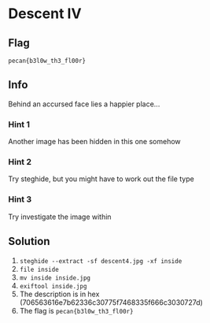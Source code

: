 # Descent IV

## Flag

`pecan{b3l0w_th3_fl00r}`

## Info

Behind an accursed face lies a happier place...

### Hint 1

Another image has been hidden in this one somehow

### Hint 2

Try steghide, but you might have to work out the file type

### Hint 3

Try investigate the image within

## Solution

1. `steghide --extract -sf descent4.jpg -xf inside`
2. `file inside`
3. `mv inside inside.jpg`
4. `exiftool inside.jpg`
5. The description is in hex (706563616e7b62336c30775f7468335f666c3030727d)
6. The flag is `pecan{b3l0w_th3_fl00r}`